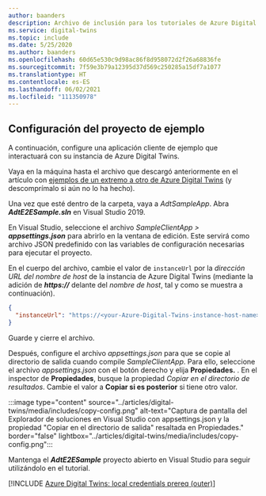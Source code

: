 ```yaml
---
author: baanders
description: Archivo de inclusión para los tutoriales de Azure Digital Twins (configuración del proyecto de ejemplo)
ms.service: digital-twins
ms.topic: include
ms.date: 5/25/2020
ms.author: baanders
ms.openlocfilehash: 60d65e530c9d98ac86f8d958072d2f26a68836fe
ms.sourcegitcommit: 7f59e3b79a12395d37d569c250285a15df7a1077
ms.translationtype: HT
ms.contentlocale: es-ES
ms.lasthandoff: 06/02/2021
ms.locfileid: "111350978"
---
```

## <a name="configure-the-sample-project"></a>Configuración del proyecto de ejemplo

A continuación, configure una aplicación cliente de ejemplo que interactuará con su instancia de Azure Digital Twins.

Vaya en la máquina hasta el archivo que descargó anteriormente en el artículo con [ejemplos de un extremo a otro de Azure Digital Twins](/samples/azure-samples/digital-twins-samples/digital-twins-samples) (y descomprímalo si aún no lo ha hecho).

Una vez que esté dentro de la carpeta, vaya a _AdtSampleApp_. Abra _**AdtE2ESample.sln**_ en Visual Studio 2019. 

En Visual Studio, seleccione el archivo _SampleClientApp > **appsettings.json**_ para abrirlo en la ventana de edición. Este servirá como archivo JSON predefinido con las variables de configuración necesarias para ejecutar el proyecto.

En el cuerpo del archivo, cambie el valor de `instanceUrl` por la *dirección URL del nombre de host* de la instancia de Azure Digital Twins (mediante la adición de **_https://_** delante del *nombre de host*, tal y como se muestra a continuación).

```json
{
  "instanceUrl": "https://<your-Azure-Digital-Twins-instance-host-name>"
}
```

Guarde y cierre el archivo. 

Después, configure el archivo *appsettings.json* para que se copie al directorio de salida cuando compile *SampleClientApp*. Para ello, seleccione el archivo *appsettings.json* con el botón derecho y elija **Propiedades.** . En el inspector de **Propiedades**, busque la propiedad *Copiar en el directorio de resultados*. Cambie el valor a **Copiar si es posterior** si tiene otro valor.

:::image type="content" source="../articles/digital-twins/media/includes/copy-config.png" alt-text="Captura de pantalla del Explorador de soluciones en Visual Studio con appsettings.json y la propiedad &quot;Copiar en el directorio de salida&quot; resaltada en Propiedades." border="false" lightbox="../articles/digital-twins/media/includes/copy-config.png":::

Mantenga el _**AdtE2ESample**_ proyecto abierto en Visual Studio para seguir utilizándolo en el tutorial.

[!INCLUDE [Azure Digital Twins: local credentials prereq (outer)](digital-twins-local-credentials-outer.md)]
